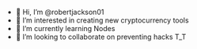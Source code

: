 - 👋 Hi, I’m @robertjackson01
- 👀 I’m interested in creating new cryptocurrency tools
- 🌱 I’m currently learning Nodes
- 💞️ I’m looking to collaborate on preventing hacks T_T


<!---
robertjackson01/robertjackson01 is a ✨ special ✨ repository because its `README.md` (this file) appears on your GitHub profile.
You can click the Preview link to take a look at your changes.
--->
